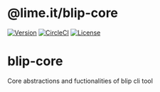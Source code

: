 @lime.it/blip-core
=============
[![Version](https://img.shields.io/npm/v/@lime.it/blip-core.svg)](https://npmjs.org/package/@lime.it/blip-core)
[![CircleCI](https://circleci.com/gh/lime-it/blip-core/tree/master.svg?style=shield)](https://circleci.com/gh/lime-it/blip-core/tree/master)
[![License](https://img.shields.io/npm/l/@lime.it/blip-core.svg)](https://github.com/lime-it/blip-core/blob/master/package.json)

# blip-core
Core abstractions and fuctionalities of blip cli tool
